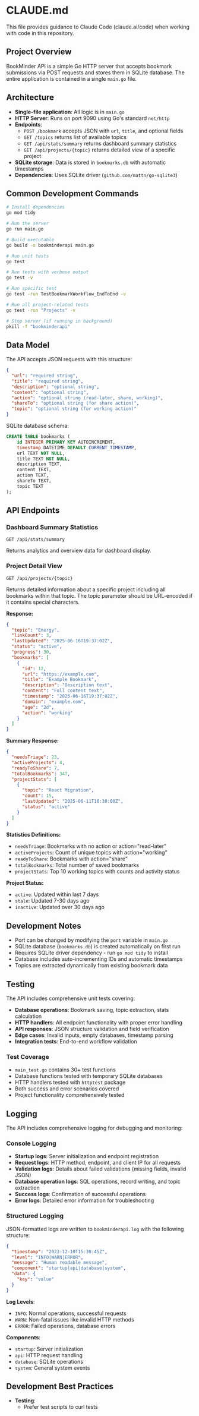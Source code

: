 # CLAUDE.md

This file provides guidance to Claude Code (claude.ai/code) when working with code in this repository.

## Project Overview

BookMinder API is a simple Go HTTP server that accepts bookmark submissions via POST requests and stores them in SQLite database. The entire application is contained in a single `main.go` file.

## Architecture

- **Single-file application**: All logic is in `main.go`
- **HTTP Server**: Runs on port 9090 using Go's standard `net/http`
- **Endpoints**: 
  - `POST /bookmark` accepts JSON with `url`, `title`, and optional fields
  - `GET /topics` returns list of available topics
  - `GET /api/stats/summary` returns dashboard summary statistics
  - `GET /api/projects/{topic}` returns detailed view of a specific project
- **SQLite storage**: Data is stored in `bookmarks.db` with automatic timestamps
- **Dependencies**: Uses SQLite driver (`github.com/mattn/go-sqlite3`)

## Common Development Commands

```bash
# Install dependencies
go mod tidy

# Run the server
go run main.go

# Build executable
go build -o bookminderapi main.go

# Run unit tests
go test

# Run tests with verbose output
go test -v

# Run specific test
go test -run TestBookmarkWorkflow_EndToEnd -v

# Run all project-related tests
go test -run "Projects" -v

# Stop server (if running in background)
pkill -f "bookminderapi"
```

## Data Model

The API accepts JSON requests with this structure:
```json
{
  "url": "required string",
  "title": "required string", 
  "description": "optional string",
  "content": "optional string",
  "action": "optional string (read-later, share, working)",
  "shareTo": "optional string (for share action)",
  "topic": "optional string (for working action)"
}
```

SQLite database schema:
```sql
CREATE TABLE bookmarks (
    id INTEGER PRIMARY KEY AUTOINCREMENT,
    timestamp DATETIME DEFAULT CURRENT_TIMESTAMP,
    url TEXT NOT NULL,
    title TEXT NOT NULL,
    description TEXT,
    content TEXT,
    action TEXT,
    shareTo TEXT,
    topic TEXT
);
```

## API Endpoints

### Dashboard Summary Statistics
```http
GET /api/stats/summary
```

Returns analytics and overview data for dashboard display.

### Project Detail View
```http
GET /api/projects/{topic}
```

Returns detailed information about a specific project including all bookmarks within that topic. The topic parameter should be URL-encoded if it contains special characters.

**Response:**
```json
{
  "topic": "Energy",
  "linkCount": 3,
  "lastUpdated": "2025-06-16T19:37:02Z",
  "status": "active",
  "progress": 30,
  "bookmarks": [
    {
      "id": 12,
      "url": "https://example.com",
      "title": "Example Bookmark",
      "description": "Description text",
      "content": "Full content text",
      "timestamp": "2025-06-16T19:37:02Z",
      "domain": "example.com",
      "age": "2d",
      "action": "working"
    }
  ]
}
```

**Summary Response:**
```json
{
  "needsTriage": 23,
  "activeProjects": 4,
  "readyToShare": 7,
  "totalBookmarks": 347,
  "projectStats": [
    {
      "topic": "React Migration",
      "count": 15,
      "lastUpdated": "2025-06-11T10:30:00Z",
      "status": "active"
    }
  ]
}
```

**Statistics Definitions:**
- `needsTriage`: Bookmarks with no action or action="read-later" 
- `activeProjects`: Count of unique topics with action="working"
- `readyToShare`: Bookmarks with action="share"
- `totalBookmarks`: Total number of saved bookmarks
- `projectStats`: Top 10 working topics with counts and activity status

**Project Status:**
- `active`: Updated within last 7 days
- `stale`: Updated 7-30 days ago  
- `inactive`: Updated over 30 days ago

## Development Notes

- Port can be changed by modifying the `port` variable in `main.go`
- SQLite database (`bookmarks.db`) is created automatically on first run
- Requires SQLite driver dependency - run `go mod tidy` to install
- Database includes auto-incrementing IDs and automatic timestamps
- Topics are extracted dynamically from existing bookmark data

## Testing

The API includes comprehensive unit tests covering:

- **Database operations**: Bookmark saving, topic extraction, stats calculation
- **HTTP handlers**: All endpoint functionality with proper error handling  
- **API responses**: JSON structure validation and field verification
- **Edge cases**: Invalid inputs, empty databases, timestamp parsing
- **Integration tests**: End-to-end workflow validation

### Test Coverage
- `main_test.go` contains 30+ test functions
- Database functions tested with temporary SQLite databases
- HTTP handlers tested with `httptest` package
- Both success and error scenarios covered
- Project functionality comprehensively tested

## Logging

The API includes comprehensive logging for debugging and monitoring:

### Console Logging
- **Startup logs**: Server initialization and endpoint registration
- **Request logs**: HTTP method, endpoint, and client IP for all requests
- **Validation logs**: Details about failed validations (missing fields, invalid JSON)
- **Database operation logs**: SQL operations, record writing, and topic extraction
- **Success logs**: Confirmation of successful operations
- **Error logs**: Detailed error information for troubleshooting

### Structured Logging
JSON-formatted logs are written to `bookminderapi.log` with the following structure:
```json
{
  "timestamp": "2023-12-10T15:30:45Z",
  "level": "INFO|WARN|ERROR",
  "message": "Human readable message",
  "component": "startup|api|database|system",
  "data": {
    "key": "value"
  }
}
```

**Log Levels**:
- `INFO`: Normal operations, successful requests
- `WARN`: Non-fatal issues like invalid HTTP methods
- `ERROR`: Failed operations, database errors

**Components**:
- `startup`: Server initialization
- `api`: HTTP request handling
- `database`: SQLite operations
- `system`: General system events

## Development Best Practices

- **Testing**:
  - Prefer test scripts to curl tests